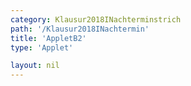 ```yaml
---
category: Klausur2018INachterminstrich
path: '/Klausur2018INachtermin'
title: 'AppletB2'
type: 'Applet'

layout: nil
---
```

<link type="text/css" href="https://cdnjs.cloudflare.com/ajax/libs/jsxgraph/0.99.6/jsxgraph.css"><link rel="stylesheet" type="text/css" href="{{ site.jsxurl }}/jsxgraph.css" />
<div id="JXG1e7c46d7-9ameliehdlfe-4760-98ec-967a085ad2c4" class="jxgbox" style="width:500px; height:500px">
<script type="text/javascript">
    (function() {
	
	var board = JXG.JSXGraph.initBoard('JXG1e7c46d7-9ameliehdlfe-4760-98ec-967a085ad2c4', {
                boundingbox: [-15, 15, 15, -15],
                showFullscreen: true, axis: true
                
            });
	var f = x=> -0.6*x-1;
var pf = board.create('functiongraph', [f], {strokecolor:'black', strokeWidth:3})
var f2 = x=> 0.4*x;
var pf2 = board.create('functiongraph', [f2], {strokecolor:'black', strokeWidth:3})


var A = board.create('glider', [2,2,pf], {color:'orange'});
var M1 = board.create('glider', [4,4,pf2], {color:'green', visible:false})
var M2 = board.create('glider', [pf2], {color:'green', visible:false})
var MM= board.create('line', [M1,M2],{visible:false});
var M = board.create('orthogonalprojection', [MM,A], {color:'green', name:'M'})

var D = board.create('point', [function(){return (M.X()-A.X())*2+A.X()},function(){return (M.Y()-A.Y())*2+A.Y()}])

var AD = board.create('line', [A,D], {straightFirst:false, straightLast:false});

var Bl = board.create('perpendicular', [AD,A], {visible:false});

var Bcp = board.create('point', [function(){return ((M.X()-A.X())*2)*1.5+A.X()},function(){return ((M.Y()-A.Y())*2)*1.5+A.Y()}], {visible:false})

var Bc = board.create('circle', [A, Bcp],{visible:false});

var B = board.create('intersection', [Bc, Bl], {name:'B'});

var AB = board.create('line', [A,B], {straightFirst:false, straightLast:false});

var C = board.create('point', [function(){return (B.X()-A.X())+D.X()},function(){return (B.Y()-A.Y())+D.Y()}], {name:'C'})

var CB = board.create('line', [C,B], {straightFirst:false, straightLast:false});
var CD = board.create('line', [C,D], {straightFirst:false, straightLast:false});
board.create('text', [2,10,'M I 2018 NT B 2'], {fontsize: 18, fixed:true});
 })(); </script>
  </div>
